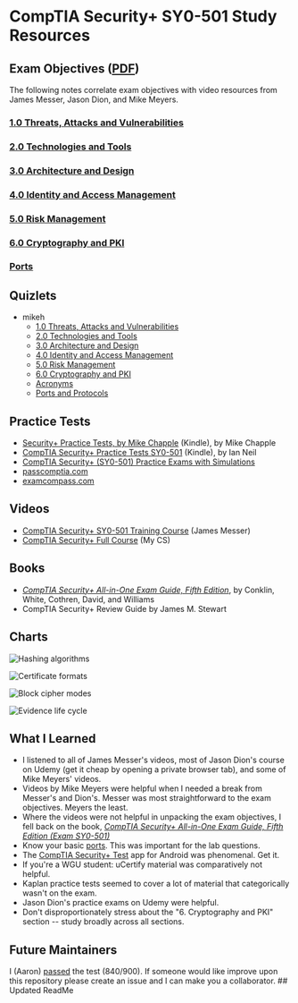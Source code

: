 # CompTIA Security+ SY0-501 Study Resources

## Exam Objectives ([PDF](https://www.comptia.jp/pdf/Security%2B%20SY0-501%20Exam%20Objectives.pdf))

The following notes correlate exam objectives with video resources from James Messer, Jason Dion, and Mike Meyers.

### [1.0 Threats, Attacks and Vulnerabilities](1.md)

### [2.0 Technologies and Tools](2.md)

### [3.0 Architecture and Design](3.md)

### [4.0 Identity and Access Management](4.md)

### [5.0 Risk Management](5.md)

### [6.0 Cryptography and PKI](6.md)

### [Ports](ports.md)

## Quizlets

- mikeh
  - [1.0 Threats, Attacks and Vulnerabilities](https://quizlet.com/276949579/comptia-security-sy0-501-threats-attacks-and-vulnerabilities-flash-cards/)
  - [2.0 Technologies and Tools](https://quizlet.com/277796572/comptia-security-sy0-501-technologies-and-tools-flash-cards/)
  - [3.0 Architecture and Design](https://quizlet.com/279488695/comptia-security-sy0-501-architecture-and-design-flash-cards/)
  - [4.0 Identity and Access Management](https://quizlet.com/280256173/comptia-security-sy0-501-identity-and-access-management-flash-cards/)
  - [5.0 Risk Management](https://quizlet.com/281131119/comptia-security-sy0-501-risk-management-flash-cards/)
  - [6.0 Cryptography and PKI](https://quizlet.com/281819130/comptia-security-sy0-501-cryptography-and-pki-flash-cards/)
  - [Acronyms](https://quizlet.com/282666495/comptia-security-sy0-501-acronyms-flash-cards/)
  - [Ports and Protocols](https://quizlet.com/295219086/comptia-security-sy0-501-ports-and-protocols-flash-cards/)

## Practice Tests

- [Security+ Practice Tests, by Mike Chapple](https://www.amazon.com/Security-Practice-Tests-Prepare-CertMike-ebook/dp/B07N6PD4ML/) (Kindle), by Mike Chapple
- [CompTIA Security+ Practice Tests SY0-501](https://www.amazon.com/CompTIA-Security-Practice-Tests-SY0-501-ebook/dp/B082SZRX4R/) (Kindle), by Ian Neil
- [CompTIA Security+ (SY0-501) Practice Exams with Simulations](https://www.udemy.com/course/comptia-security-practice-exams/)
- [passcomptia.com](https://passcomptia.com/comptia-security/)
- [examcompass.com](https://www.examcompass.com/comptia/security-plus-certification/free-security-plus-practice-tests)

## Videos

- [CompTIA Security+ SY0-501 Training Course](https://www.youtube.com/watch?v=hZ2voph67v8&list=PL5ysgoFoCpZEM8cboeHdRDePc2bOU9CN1&index=95) (James Messer)
- [CompTIA Security+ Full Course](https://www.youtube.com/watch?v=O4pJeXgOJDs) (My CS)

## Books

- [_CompTIA Security+ All-in-One Exam Guide, Fifth Edition_](https://www.amazon.com/CompTIA-Security-Guide-Fifth-SY0-501-ebook-dp-B07893H98L/dp/B07893H98L/ref=mt_other?_encoding=UTF8&me=&qid=1594008009), by Conklin, White, Cothren, David, and Williams
- CompTIA Security+ Review Guide by James M. Stewart

## Charts

![Hashing algorithms](charts/hashing-algorithms.png)

![Certificate formats](charts/certificate-formats.png)

![Block cipher modes](charts/block-cipher-modes2.png)

![Evidence life cycle](charts/evidence-life-cycle.png)

## What I Learned

- I listened to all of James Messer's videos, most of Jason Dion's course on Udemy (get it cheap by opening a private browser tab), and some of Mike Meyers' videos.
- Videos by Mike Meyers were helpful when I needed a break from Messer's and Dion's. Messer was most straightforward to the exam objectives. Meyers the least.
- Where the videos were not helpful in unpacking the exam objectives, I fell back on the book, [_CompTIA Security+ All-in-One Exam Guide, Fifth Edition (Exam SY0-501)_](https://www.amazon.com/gp/product/B07893H98L)
- Know your basic [ports](https://github.com/aaronshaf/security-plus/blob/master/ports.md). This was important for the lab questions.
- The [CompTIA Security+ Test](https://play.google.com/store/apps/details?id=com.abc.comptiasecurityplus&hl=en_US) app for Android was phenomenal. Get it.
- If you're a WGU student: uCertify material was comparatively not helpful.
- Kaplan practice tests seemed to cover a lot of material that categorically wasn't on the exam.
- Jason Dion's practice exams on Udemy were helpful.
- Don't disproportionately stress about the "6. Cryptography and PKI" section -- study broadly across all sections.

## Future Maintainers

I (Aaron) [passed](https://www.reddit.com/r/WGU/comments/hw6y4c/passed_c178_security_840900/) the test (840/900). If someone would like improve upon this repository please create an issue and I can make you a collaborator.
# #   U p d a t e d   R e a d M e  
 